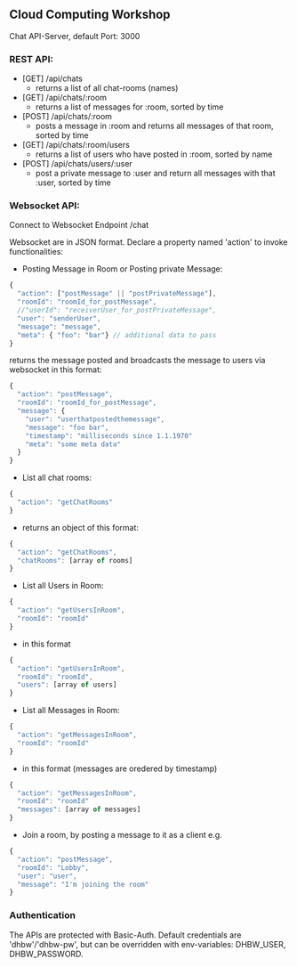 ## Cloud Computing Workshop

Chat API-Server, default Port: 3000

### REST API:

* [GET] /api/chats
  * returns a list of all chat-rooms (names)
* [GET] /api/chats/:room
  * returns a list of messages for :room, sorted by time
* [POST] /api/chats/:room
  * posts a message in :room and returns all messages of that room, sorted by time
* [GET] /api/chats/:room/users
  * returns a list of users who have posted in :room, sorted by name
* [POST] /api/chats/users/:user
  * post a private message to :user and return all messages with that :user, sorted by time

### Websocket API:

Connect to Websocket Endpoint /chat

Websocket are in JSON format. Declare a property named 'action' to invoke functionalities:

* Posting Message in Room or Posting private Message:

```javascript
{
  "action": ["postMessage" || "postPrivateMessage"],
  "roomId": "roomId_for_postMessage",
  //"userId": "receiverUser_for_postPrivateMessage",
  "user": "senderUser",
  "message": "message",
  "meta": { "foo": "bar"} // additional data to pass
}
```

returns the message posted and broadcasts the message to users via websocket in this format:

```javascript
{
  "action": "postMessage",
  "roomId": "roomId_for_postMessage",
  "message": {
    "user": "userthatpostedthemessage",
    "message": "foo bar",
    "timestamp": "milliseconds since 1.1.1970"
    "meta": "some meta data"
  }
}
```

* List all chat rooms:

```javascript
{
  "action": "getChatRooms"
}
```
* returns an object of this format:

```javascript
{
  "action": "getChatRooms",
  "chatRooms": [array of rooms]
}
```
* List all Users in Room:

```javascript
{
  "action": "getUsersInRoom",
  "roomId": "roomId"
}
```
* in this format

```javascript
{
  "action": "getUsersInRoom",
  "roomId": "roomId",
  "users": [array of users]
}
```
* List all Messages in Room:

```javascript
{
  "action": "getMessagesInRoom",
  "roomId": "roomId"
}
```
* in this format (messages are oredered by timestamp)

```javascript
{
  "action": "getMessagesInRoom",
  "roomId": "roomId"
  "messages": [array of messages]
}
```

* Join a room, by posting a message to it as a client e.g.
```javascript
{
  "action": "postMessage",
  "roomId": "Lobby",
  "user": "user",
  "message": "I'm joining the room"
}
```

### Authentication

The APIs are protected with Basic-Auth. Default credentials are 'dhbw'/'dhbw-pw', but can be overridden with env-variables: DHBW_USER, DHBW_PASSWORD.
